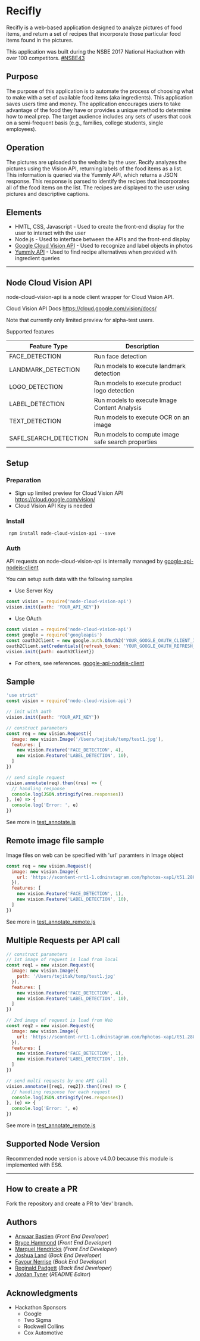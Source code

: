 # Recifly

Recifly is a web-based application designed to analyze pictures of food items, and return a set of recipes that incorporate those particular food items found in the pictures.

This application was built during the NSBE 2017 National Hackathon with over 100 competitors. [#NSBE43](http://convention.nsbe.org/hackathon/)

## Purpose

The purpose of this application is to automate the process of choosing what to make with a set of available food items (aka ingredients). This application saves users time and money. The application encourages users to take advantage of the food they have or provides a unique method to determine how to meal prep. The target audience includes any sets of users that cook on a semi-frequent basis (e.g., families, college students, single employees).

## Operation

The pictures are uploaded to the website by the user. Recify analyzes the pictures using the Vision API, returning labels of the food items as a list. This information is queried via the Yummly API, which returns a JSON response. This response is parsed to identify the recipes that incorporates all of the food items on the list. The recipes are displayed to the user using pictures and descriptive captions.

## Elements

* HMTL, CSS, Javascript - Used to create the front-end display for the user to interact with the user
* Node.js - Used to interface between the APIs and the front-end display
* [Google Cloud Vision API](https://cloud.google.com/vision/) - Used to recognize and label objects in photos
* [Yummly API](https://developer.yummly.com/#the-api) - Used to find recipe alternatives when provided with ingredient queries 

___

## Node Cloud Vision API
node-cloud-vision-api is a node client wrapper for Cloud Vision API.

Cloud Vision API Docs
https://cloud.google.com/vision/docs/

Note that currently only limited preview for alpha-test users.

Supported features

Feature Type  | Description
------------- | -------------
FACE_DETECTION  | Run face detection
LANDMARK_DETECTION  | Run models to execute landmark detection
LOGO_DETECTION | Run models to execute product logo detection
LABEL_DETECTION | Run models to execute Image Content Analysis
TEXT_DETECTION | Run models to execute OCR on an image
SAFE_SEARCH_DETECTION | Run models to compute image safe search properties


## Setup
### Preparation
- Sign up limited preview for Cloud Vision API https://cloud.google.com/vision/
- Cloud Vision API Key is needed

### Install
` npm install node-cloud-vision-api --save`

### Auth
API requests on node-cloud-vision-api is internally managed by [google-api-nodejs-client](https://github.com/google/google-api-nodejs-client/)

You can setup auth data with the following samples

* Use Server Key
```JavaScript
const vision = require('node-cloud-vision-api')
vision.init({auth: 'YOUR_API_KEY'})
```

* Use OAuth
```JavaScript
const vision = require('node-cloud-vision-api')
const google = require('googleapis')
const oauth2Client = new google.auth.OAuth2('YOUR_GOOGLE_OAUTH_CLIENT_ID', 'YOUR_GOOGLE_OAUTH_SECRET', 'YOUR_GOOGLE_OAUTH_CALLBACK_URL')
oauth2Client.setCredentials({refresh_token: 'YOUR_GOOGLE_OAUTH_REFRESH_TOKEN'})
vision.init({auth: oauth2Client})
```

* For others, see references.
[google-api-nodejs-client](https://github.com/google/google-api-nodejs-client/)

## Sample

```JavaScript
'use strict'
const vision = require('node-cloud-vision-api')

// init with auth
vision.init({auth: 'YOUR_API_KEY'})

// construct parameters
const req = new vision.Request({
  image: new vision.Image('/Users/tejitak/temp/test1.jpg'),
  features: [
    new vision.Feature('FACE_DETECTION', 4),
    new vision.Feature('LABEL_DETECTION', 10),
  ]
})

// send single request
vision.annotate(req).then((res) => {
  // handling response
  console.log(JSON.stringify(res.responses))
}, (e) => {
  console.log('Error: ', e)
})
```
See more in [test_annotate.js](https://github.com/tejitak/node-cloud-vision-api/blob/master/test_annotate.js)

## Remote image file sample
Image files on web can be specified with 'url' paramters in Image object

```JavaScript
const req = new vision.Request({
  image: new vision.Image({
    url: 'https://scontent-nrt1-1.cdninstagram.com/hphotos-xap1/t51.2885-15/e35/12353236_1220803437936662_68557852_n.jpg'
  }),
  features: [
    new vision.Feature('FACE_DETECTION', 1),
    new vision.Feature('LABEL_DETECTION', 10),
  ]
})
```
See more in [test_annotate_remote.js](https://github.com/tejitak/node-cloud-vision-api/blob/master/test_annotate_remote.js)

## Multiple Requests per API call

```JavaScript
// construct parameters
// 1st image of request is load from local
const req1 = new vision.Request({
  image: new vision.Image({
    path: '/Users/tejitak/temp/test1.jpg'
  }),
  features: [
    new vision.Feature('FACE_DETECTION', 4),
    new vision.Feature('LABEL_DETECTION', 10),
  ]
})

// 2nd image of request is load from Web
const req2 = new vision.Request({
  image: new vision.Image({
    url: 'https://scontent-nrt1-1.cdninstagram.com/hphotos-xap1/t51.2885-15/e35/12353236_1220803437936662_68557852_n.jpg'
  }),
  features: [
    new vision.Feature('FACE_DETECTION', 1),
    new vision.Feature('LABEL_DETECTION', 10),
  ]
})

// send multi requests by one API call
vision.annotate([req1, req2]).then((res) => {
  // handling response for each request
  console.log(JSON.stringify(res.responses))
}, (e) => {
  console.log('Error: ', e)
})
```
See more in [test_annotate_remote.js](https://github.com/tejitak/node-cloud-vision-api/blob/master/test_annotate_remote.js)

## Supported Node Version

Recommended node version is above v4.0.0 because this module is implemented with ES6.

___

## How to create a PR

Fork the repository and create a PR to 'dev' branch.

## Authors
  
* [Anwaar Bastien](https://github.com/abastien236) (*Front End Developer*)  
* [Bryce Hammond](https://github.com/brycemhammond) (*Front End Developer*)
* [Marquel Hendricks](https://github.com/MarquelH) (*Front End Developer*)
* [Joshua Land](https://github.com/joshland96) (*Back End Developer*)
* [Favour Nerrise](https://github.com/favour-nerrise) (*Back End Developer*)
* [Reginald Padgett](https://github.com/curbsidefool) (*Back End Developer*)
* [Jordan Tyner](https://github.com/jtyner19) (*README Editor*)

## Acknowledgments

* Hackathon Sponsors
  - Google
  - Two Sigma
  - Rockwell Collins
  - Cox Automotive
